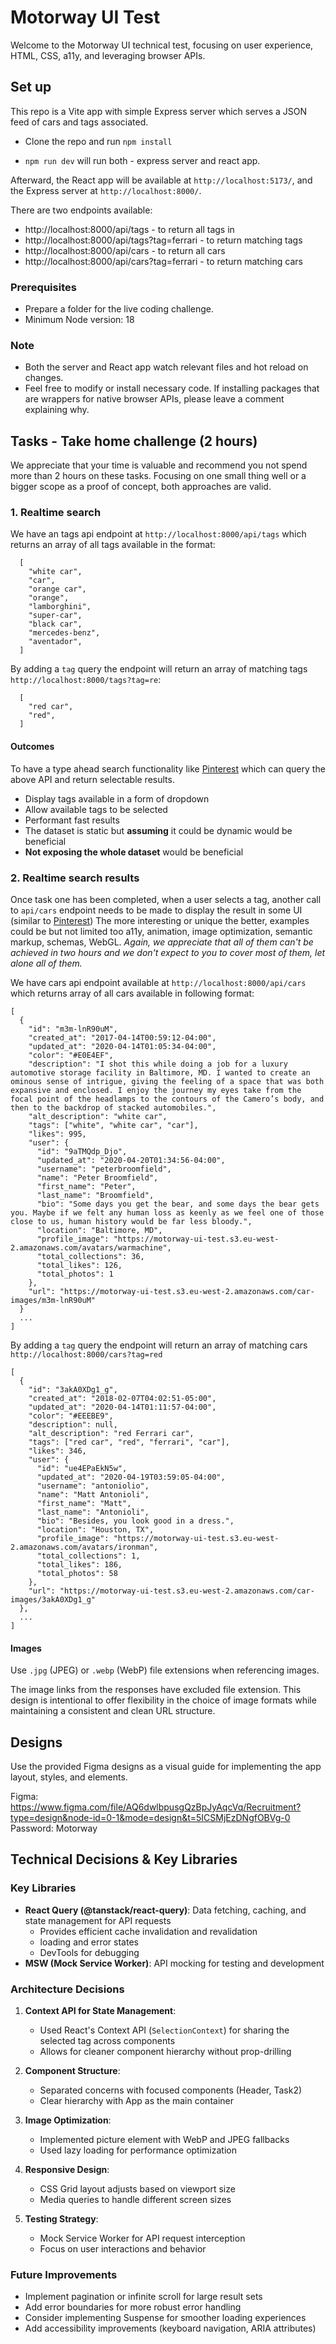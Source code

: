 # Motorway UI Test

Welcome to the Motorway UI technical test, focusing on user experience, HTML, CSS, a11y, and leveraging browser APIs.

## Set up

This repo is a Vite app with simple Express server which serves a JSON feed of cars and tags associated.

- Clone the repo and run `npm install`

- `npm run dev` will run both - express server and react app.

Afterward, the React app will be available at `http://localhost:5173/`, and the Express server at `http://localhost:8000/`.

There are two endpoints available:

- http://localhost:8000/api/tags - to return all tags in
- http://localhost:8000/api/tags?tag=ferrari - to return matching tags
- http://localhost:8000/api/cars - to return all cars
- http://localhost:8000/api/cars?tag=ferrari - to return matching cars

### Prerequisites

- Prepare a folder for the live coding challenge.
- Minimum Node version: 18

### Note

- Both the server and React app watch relevant files and hot reload on changes.
- Feel free to modify or install necessary code. If installing packages that are wrappers for native browser APIs, please leave a comment explaining why.

## Tasks - Take home challenge (2 hours)

We appreciate that your time is valuable and recommend you not spend more than 2 hours on these tasks. Focusing on one small thing well or a bigger scope as a proof of concept, both approaches are valid.

### 1. Realtime search

We have an tags api endpoint at `http://localhost:8000/api/tags` which returns an array of all tags available in the format:

```
  [
    "white car",
    "car",
    "orange car",
    "orange",
    "lamborghini",
    "super-car",
    "black car",
    "mercedes-benz",
    "aventador",
  ]
```

By adding a `tag` query the endpoint will return an array of matching tags `http://localhost:8000/tags?tag=re`:

```
  [
    "red car",
    "red",
  ]
```

#### Outcomes

To have a type ahead search functionality like [Pinterest](https://www.pinterest.co.uk/ideas/) which can query the above API and return selectable results.

- Display tags available in a form of dropdown
- Allow available tags to be selected
- Performant fast results
- The dataset is static but **assuming** it could be dynamic would be beneficial
- **Not exposing the whole dataset** would be beneficial

### 2. Realtime search results

Once task one has been completed, when a user selects a tag, another call to `api/cars` endpoint needs to be made to display the result in some UI (similar to [Pinterest](https://www.pinterest.co.uk/search/pins/?q=red%20car&rs=typed)) The more interesting or unique the better, examples could be but not limited too a11y, animation, image optimization, semantic markup, schemas, WebGL. _Again, we appreciate that all of them can't be achieved in two hours and we don't expect to you to cover most of them, let alone all of them._

We have cars api endpoint available at `http://localhost:8000/api/cars` which returns array of all cars available in following format:

```
[
  {
    "id": "m3m-lnR90uM",
    "created_at": "2017-04-14T00:59:12-04:00",
    "updated_at": "2020-04-14T01:05:34-04:00",
    "color": "#E0E4EF",
    "description": "I shot this while doing a job for a luxury automotive storage facility in Baltimore, MD. I wanted to create an ominous sense of intrigue, giving the feeling of a space that was both expansive and enclosed. I enjoy the journey my eyes take from the focal point of the headlamps to the contours of the Camero’s body, and then to the backdrop of stacked automobiles.",
    "alt_description": "white car",
    "tags": ["white", "white car", "car"],
    "likes": 995,
    "user": {
      "id": "9aTMQdp_Djo",
      "updated_at": "2020-04-20T01:34:56-04:00",
      "username": "peterbroomfield",
      "name": "Peter Broomfield",
      "first_name": "Peter",
      "last_name": "Broomfield",
      "bio": "Some days you get the bear, and some days the bear gets you. Maybe if we felt any human loss as keenly as we feel one of those close to us, human history would be far less bloody.",
      "location": "Baltimore, MD",
      "profile_image": "https://motorway-ui-test.s3.eu-west-2.amazonaws.com/avatars/warmachine",
      "total_collections": 36,
      "total_likes": 126,
      "total_photos": 1
    },
    "url": "https://motorway-ui-test.s3.eu-west-2.amazonaws.com/car-images/m3m-lnR90uM"
  }
  ...
]
```

By adding a `tag` query the endpoint will return an array of matching cars `http://localhost:8000/cars?tag=red`

```
[
  {
    "id": "3akA0XDg1_g",
    "created_at": "2018-02-07T04:02:51-05:00",
    "updated_at": "2020-04-14T01:11:57-04:00",
    "color": "#EEEBE9",
    "description": null,
    "alt_description": "red Ferrari car",
    "tags": ["red car", "red", "ferrari", "car"],
    "likes": 346,
    "user": {
      "id": "ue4EPaEkN5w",
      "updated_at": "2020-04-19T03:59:05-04:00",
      "username": "antoniolio",
      "name": "Matt Antonioli",
      "first_name": "Matt",
      "last_name": "Antonioli",
      "bio": "Besides, you look good in a dress.",
      "location": "Houston, TX",
      "profile_image": "https://motorway-ui-test.s3.eu-west-2.amazonaws.com/avatars/ironman",
      "total_collections": 1,
      "total_likes": 186,
      "total_photos": 58
    },
    "url": "https://motorway-ui-test.s3.eu-west-2.amazonaws.com/car-images/3akA0XDg1_g"
  },
  ...
]
```

#### Images

Use `.jpg` (JPEG) or `.webp` (WebP) file extensions when referencing images.

The image links from the responses have excluded file extension. This design is intentional to offer flexibility in the choice of image formats while maintaining a consistent and clean URL structure.

## Designs

Use the provided Figma designs as a visual guide for implementing the app layout, styles, and elements.

Figma: https://www.figma.com/file/AQ6dwlbpusgQzBpJyAqcVq/Recruitment?type=design&node-id=0-1&mode=design&t=5ICSMjEzDNgfOBVg-0
Password: Motorway

## Technical Decisions & Key Libraries

### Key Libraries

- **React Query (@tanstack/react-query)**: Data fetching, caching, and state management for API requests
  - Provides efficient cache invalidation and revalidation
  - loading and error states
  - DevTools for debugging
- **MSW (Mock Service Worker)**: API mocking for testing and development

### Architecture Decisions

1. **Context API for State Management**:

   - Used React's Context API (`SelectionContext`) for sharing the selected tag across components
   - Allows for cleaner component hierarchy without prop-drilling

2. **Component Structure**:

   - Separated concerns with focused components (Header, Task2)
   - Clear hierarchy with App as the main container

3. **Image Optimization**:

   - Implemented picture element with WebP and JPEG fallbacks
   - Used lazy loading for performance optimization

4. **Responsive Design**:

   - CSS Grid layout adjusts based on viewport size
   - Media queries to handle different screen sizes

5. **Testing Strategy**:
   - Mock Service Worker for API request interception
   - Focus on user interactions and behavior

### Future Improvements

- Implement pagination or infinite scroll for large result sets
- Add error boundaries for more robust error handling
- Consider implementing Suspense for smoother loading experiences
- Add accessibility improvements (keyboard navigation, ARIA attributes)
